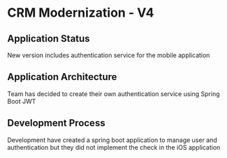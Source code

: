# CRM Modernization - V4

## Application Status

New version includes authentication service for the mobile application

## Application Architecture

Team has decided to create their own authentication service using Spring Boot JWT

## Development Process

Development have created a spring boot application to manage user and authentication but they did not implement the check in the iOS application
